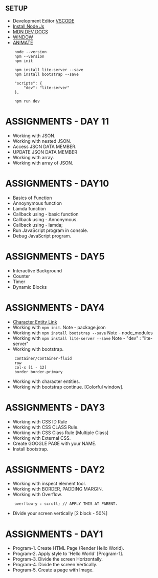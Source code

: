 ## SETUP
* Development Editor [VSCODE](https://code.visualstudio.com/)
* [Install Node Js](https://nodejs.org/en/) 
* [MDN DEV DOCS](https://developer.mozilla.org/en-US/docs/Web/API/Document/getElementById) 
* [WINDOW](https://developer.mozilla.org/en-US/docs/Web/API/Window)
* [ANIMATE](https://daneden.github.io/animate.css/)
```
    node --version
    npm --version
    npm init
    
    npm install lite-server --save
    npm install bootstrap --save

    "scripts": {
        "dev": "lite-server"
    },

    npm run dev
```

# ASSIGNMENTS - DAY 11
* Working with JSON.
* Working with nested JSON.
* Access JSON DATA MEMBER.
* UPDATE JSON DATA MEMBER
* Working with array.
* Working with array of JSON.


# ASSIGNMENTS - DAY10
* Basics of Function
* Annoynymous function
* Lamda function
* Callback using - basic function
* Callback using - Annonymous.
* Callback using - lamda;
* Run JavaScript program in console.
* Debug JavaScript program.


# ASSIGNMENTS - DAY5
* Interactive Background
* Counter
* Timer
* Dynamic Blocks

# ASSIGNMENTS - DAY4
* [Character Entity Link](http://graphemica.com/search?q=smile)
* Working with `npm init`. Note - package.json
* Working with `npm install bootstrap --save` Note - node_modules
* Working with `npm install lite-server --save` Note - "dev" : "lite-server"
* Working with bootstrap. 
```
    container/container-fluid
    row
    col-x [1 - 12]
    border border-primary
```
* Working with character entities. 
* Working with bootstrap continue. [Colorful window]. 



# ASSIGNMENTS - DAY3
* Working with CSS ID Rule
* Working with CSS CLASS Rule.
* Working with CSS Class Rule [Multiple Class] 
* Working with External CSS.
* Create GOOGLE PAGE with your NAME. 
* Install bootstrap.  


# ASSIGNMENTS - DAY2
* Working with inspect element tool.
* Working with BORDER, PADDING MARGIN.
* Working with Overflow.
```
    overflow-y : scroll; // APPLY THIS AT PARENT.
```
* Divide your screen vertically [2 block - 50%]


# ASSIGNMENTS - DAY1
* Program-1. Create HTML Page (Render Hello World).
* Program-2. Apply style to 'Hello World' [Program-1].
* Program-3. Divide the screen Horizontally.
* Program-4. Divide the screen Vertically.
* Program-5. Create a page with Image.


